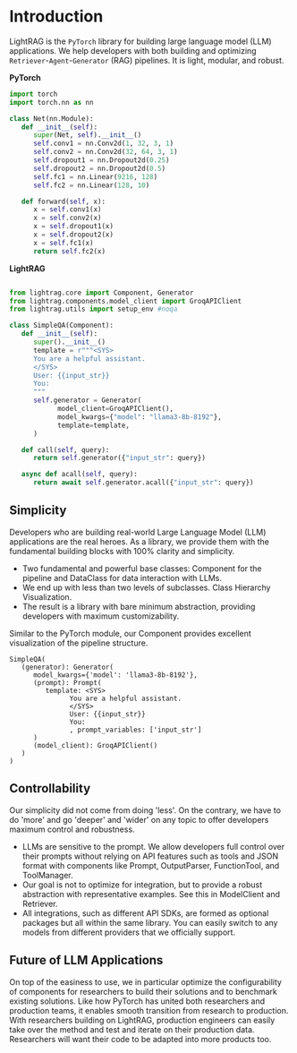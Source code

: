 # Introduction

LightRAG is the `PyTorch` library for building large language model (LLM) applications. We help developers with both building and optimizing `Retriever`-`Agent`-`Generator` (RAG) pipelines.
It is light, modular, and robust.

**PyTorch**

```python
import torch
import torch.nn as nn

class Net(nn.Module):
   def __init__(self):
      super(Net, self).__init__()
      self.conv1 = nn.Conv2d(1, 32, 3, 1)
      self.conv2 = nn.Conv2d(32, 64, 3, 1)
      self.dropout1 = nn.Dropout2d(0.25)
      self.dropout2 = nn.Dropout2d(0.5)
      self.fc1 = nn.Linear(9216, 128)
      self.fc2 = nn.Linear(128, 10)

   def forward(self, x):
      x = self.conv1(x)
      x = self.conv2(x)
      x = self.dropout1(x)
      x = self.dropout2(x)
      x = self.fc1(x)
      return self.fc2(x)
```

**LightRAG**

```python

from lightrag.core import Component, Generator
from lightrag.components.model_client import GroqAPIClient
from lightrag.utils import setup_env #noqa

class SimpleQA(Component):
   def __init__(self):
      super().__init__()
      template = r"""<SYS>
      You are a helpful assistant.
      </SYS>
      User: {{input_str}}
      You:
      """
      self.generator = Generator(
            model_client=GroqAPIClient(),
            model_kwargs={"model": "llama3-8b-8192"},
            template=template,
      )

   def call(self, query):
      return self.generator({"input_str": query})

   async def acall(self, query):
      return await self.generator.acall({"input_str": query})
```

## Simplicity

Developers who are building real-world Large Language Model (LLM) applications are the real heroes.
As a library, we provide them with the fundamental building blocks with 100% clarity and simplicity.

* Two fundamental and powerful base classes: Component for the pipeline and DataClass for data interaction with LLMs.
* We end up with less than two levels of subclasses. Class Hierarchy Visualization.
* The result is a library with bare minimum abstraction, providing developers with maximum customizability.

Similar to the PyTorch module, our Component provides excellent visualization of the pipeline structure.

```
SimpleQA(
   (generator): Generator(
      model_kwargs={'model': 'llama3-8b-8192'},
      (prompt): Prompt(
         template: <SYS>
               You are a helpful assistant.
               </SYS>
               User: {{input_str}}
               You:
               , prompt_variables: ['input_str']
      )
      (model_client): GroqAPIClient()
   )
)
```

## Controllability

Our simplicity did not come from doing 'less'.
On the contrary, we have to do 'more' and go 'deeper' and 'wider' on any topic to offer developers maximum control and robustness.

* LLMs are sensitive to the prompt. We allow developers full control over their prompts without relying on API features such as tools and JSON format with components like Prompt, OutputParser, FunctionTool, and ToolManager.
* Our goal is not to optimize for integration, but to provide a robust abstraction with representative examples. See this in ModelClient and Retriever.
* All integrations, such as different API SDKs, are formed as optional packages but all within the same library. You can easily switch to any models from different providers that we officially support.

## Future of LLM Applications

On top of the easiness to use, we in particular optimize the configurability of components for researchers to build their solutions and to benchmark existing solutions.
Like how PyTorch has united both researchers and production teams, it enables smooth transition from research to production.
With researchers building on LightRAG, production engineers can easily take over the method and test and iterate on their production data.
Researchers will want their code to be adapted into more products too.
